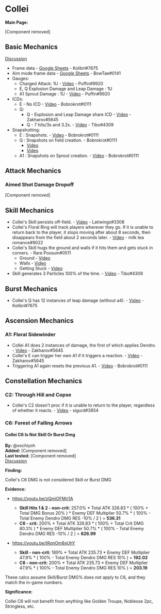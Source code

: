 # Collei

**Main Page:**

[Component removed]

## Basic Mechanics

[Discussion](https://tickets.deeznuts.moe/transcripts/collei-basic-mechanics)

* Frame data - [Google Sheets](https://docs.google.com/spreadsheets/d/1BHJW5zmHoPWUF_tAhCZRTrU-3Z9dZCvxrsiEJM24wOY/edit?usp=sharing) - Kolibri\#7675
* Aim mode frame data - [Google Sheets](https://docs.google.com/spreadsheets/d/187T-SngEZUUordjY_K_tF_DdvHjQju9CoBJdp2eJOis/edit?usp=sharing) - BowTae\#0141
* Gauges:
  * Charged Attack: 1U - [Video](https://youtu.be/NfwfnvjvmDE) - Puffin\#9920
  * E, Q Explosion Damage and Leap Damage : 1U
  * A1 Sprout Damage : 1U - [Video](https://youtu.be/wDsVdTCkS54) - Puffin\#9920
* ICDs:
  * E - No ICD - [Video](https://youtu.be/612kWuU7CrI) - Bobrokrot\#0111
  * Q:
    * Q - Explosion and Leap Damage share ICD - [Video](https://youtu.be/W6W9SevtB0o) - Zakharov\#5645
    * Q - 7 hits/3s and 3.2s. - [Video](https://youtu.be/IfpGG1bQHTM) - Tibo\#4309
* Snapshotting:
  * E : Snapshots. - [Video](https://youtu.be/bhNUn1K_Sng) - Bobrokrot\#0111
  * Q : Snapshots on field creation. - Bobrokrot\#0111
    * [Video](https://youtu.be/0fetZV5kLy4) 
    * [Video](https://youtu.be/zcyO-zB6-kM) 
  * A1 : Snapshots on Sprout creation. - [Video](https://youtu.be/grrnWrGVJFQ) - Bobrokrot\#0111
 
## Attack Mechanics

### Aimed Shot Damage Dropoff



[Component removed]

## Skill Mechanics

* Collei's Skill persists off-field. - [Video](https://youtu.be/eMgUOwJeGh8) - Latiwings\#3308
* Collei's Floral Ring will track players wherever they go. If it is unable to return back to the player, it stops moving after about 8 seconds, then disappears from the field about 2 seconds later. - [Video](https://www.youtube.com/watch?v=tVaLVePcSa4) - milk tea romance\#9022
* Collei's Skill hugs the ground and walls if it hits them and gets stuck in corners. - Rare Possum\#0511
  * Ground - [Video](https://youtu.be/HaW7FLxIrVE)
  * Walls - [Video](https://youtu.be/JM_9pkUIjYE)
  * Getting Stuck - [Video](https://youtu.be/vX8XOteOg7k)
* Skill generates 3 Particles 100% of the time. - [Video](https://youtu.be/USQbzm0qxbI) - Tibo\#4309


## Burst Mechanics

*  Collei's Q has 12 instances of leap damage (without a4). - [Video](https://youtu.be/5chUsA2IqHU?t=27) - Kolibri\#7675

## Ascension Mechanics

### A1: Floral Sidewinder

* Collei A1 does 2 instances of damage, the first of which applies Dendro. - [Video](https://youtu.be/megXYAVX9vM) - Zakharov\#5645
* Collei's E can trigger her own A1 if it triggers a reaction. - [Video](https://youtu.be/megXYAVX9vM) - Zakharov\#5645
* Triggering A1 again resets the previous A1. - [Video](https://youtu.be/612kWuU7CrI) - Bobrokrot\#0111

## Constellation Mechanics

### C2: Through Hill and Copse

* Collei's C2 doesn't proc if it is unable to return to the player, regardless of whether it reacts. - [Video](https://youtu.be/dGji1X1tnUA) - sigurd\#3854

### C6: Forest of Falling Arrows

#### Collei C6 Is Not Skill Or Burst Dmg

**By:** @xochiyoh  
**Added:** [Component removed]  
**Last tested:** [Component removed]  
[Discussion](https://tickets.deeznuts.moe/transcripts/collei-c6-is-not-skill-or-burst-dmg)

**Finding:**

Collei's C6 DMG is not considered Skill or Burst DMG 

**Evidence:**

* https://youtu.be/zQmiOFMri1A
  * **Skill Hits 1 & 2 - non-crit:**
257.0% * Total ATK 326.83 * ( 100% + Total DMG Bonus 20% ) * Enemy DEF Multiplier 50.7% * ( 100% - Total Enemy Dendro DMG RES -10% / 2 ) = **536.31**
  * **C6 - crit:**
200% * Total ATK 326.83 * ( 100% + Total Crit DMG 80.3% ) * Enemy DEF Multiplier 50.7% * ( 100% - Total Enemy Dendro DMG RES -10% / 2 ) = **626.99**

* https://youtu.be/tRonOm8xUhY
  * **Skill - non-crit:**
189% * Total ATK 235.73 * Enemy DEF Multiplier 47.9% * ( 100% - Total Enemy Dendro DMG RES 10% ) = **192.02**
  * **C6 - non-crit:**
200% * Total ATK 235.73 * Enemy DEF Multiplier 47.9% * ( 100% - Total Enemy Dendro DMG RES 10% ) = **203.19**

These calcs assume Skill/Burst DMG% does not apply to C6, and they match the in-game numbers.

**Significance:**

Collei C6 will not benefit from anything like Golden Troupe, Noblesse 2pc, Stringless, etc.